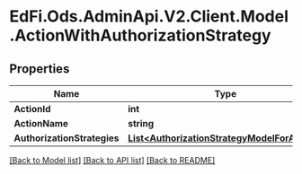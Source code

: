 # EdFi.Ods.AdminApi.V2.Client.Model.ActionWithAuthorizationStrategy

## Properties

Name | Type | Description | Notes
------------ | ------------- | ------------- | -------------
**ActionId** | **int** |  | [optional] 
**ActionName** | **string** |  | [optional] 
**AuthorizationStrategies** | [**List&lt;AuthorizationStrategyModelForAction&gt;**](AuthorizationStrategyModelForAction.md) |  | [optional] 

[[Back to Model list]](../../README.md#documentation-for-models) [[Back to API list]](../../README.md#documentation-for-api-endpoints) [[Back to README]](../../README.md)

